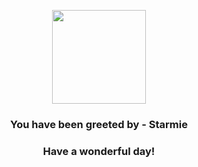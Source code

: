<p align="center">
    <img src="https://raw.githubusercontent.com/PokeAPI/sprites/master/sprites/pokemon/121.png" width="150" height="150">
</p>
<h3 align="center">You have been greeted by - <b>Starmie</b></h3>
<h3 align="center">Have a wonderful day!</h3>
